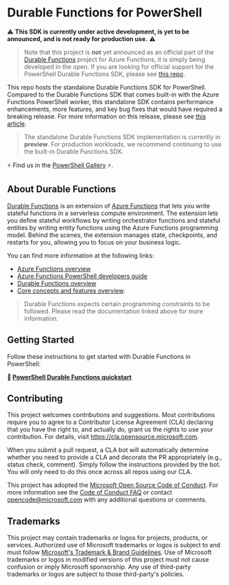 # Durable Functions for PowerShell

⚠️ **This SDK is currently under active development, is yet to be announced, and is not ready for production use.** ⚠️

> Note that this project is **not** yet announced as an official part of the [Durable Functions](https://docs.microsoft.com/azure/azure-functions/durable/durable-functions-overview) project for Azure Functions, it is simply being developed in the open. If you are looking for official support for the PowerShell Durable Functions SDK, please see [this repo](https://github.com/Azure/azure-functions-powershell-worker).

This repo hosts the standalone Durable Functions SDK for PowerShell. Compared to the Durable Functions SDK that comes built-in with the Azure Functions PowerShell worker, this standalone SDK contains performance enhancements, more features, and key bug fixes that would have required a breaking release. For more information on this release, please see [this article](TODO).

> The standalone Durable Functions SDK implementation is currently in **preview**. For production workloads, we recommend continuing to use the built-in Durable Functions SDK.

⚡ Find us in the [PowerShell Gallery](https://www.powershellgallery.com/packages/AzureFunctions.PowerShell.Durable.SDK) ⚡.


## About Durable Functions
 [Durable Functions](https://docs.microsoft.com/en-us/azure/azure-functions/durable/durable-functions-overview) is an extension of [Azure Functions](https://docs.microsoft.com/en-us/azure/azure-functions/functions-overview) that lets you write stateful functions in a serverless compute environment. The extension lets you define stateful workflows by writing orchestrator functions and stateful entities by writing entity functions using the Azure Functions programming model. Behind the scenes, the extension manages state, checkpoints, and restarts for you, allowing you to focus on your business logic.

You can find more information at the following links:

* [Azure Functions overview](https://docs.microsoft.com/en-us/azure/azure-functions/functions-overview)
* [Azure Functions PowerShell developers guide](https://learn.microsoft.com/en-us/azure/azure-functions/functions-reference-powershell)
* [Durable Functions overview](https://docs.microsoft.com/en-us/azure/azure-functions/durable/durable-functions-overview)
* [Core concepts and features overview](https://docs.microsoft.com/en-us/azure/azure-functions/durable/durable-functions-types-features-overview).

> Durable Functions expects certain programming constraints to be followed. Please read the documentation linked above for more information.

## Getting Started

Follow these instructions to get started with Durable Functions in PowerShell:

**🚀 [PowerShell Durable Functions quickstart](https://learn.microsoft.com/en-us/azure/azure-functions/durable/quickstart-powershell-vscode)**

## Contributing

This project welcomes contributions and suggestions.  Most contributions require you to agree to a
Contributor License Agreement (CLA) declaring that you have the right to, and actually do, grant us
the rights to use your contribution. For details, visit https://cla.opensource.microsoft.com.

When you submit a pull request, a CLA bot will automatically determine whether you need to provide
a CLA and decorate the PR appropriately (e.g., status check, comment). Simply follow the instructions
provided by the bot. You will only need to do this once across all repos using our CLA.

This project has adopted the [Microsoft Open Source Code of Conduct](https://opensource.microsoft.com/codeofconduct/).
For more information see the [Code of Conduct FAQ](https://opensource.microsoft.com/codeofconduct/faq/) or
contact [opencode@microsoft.com](mailto:opencode@microsoft.com) with any additional questions or comments.

## Trademarks

This project may contain trademarks or logos for projects, products, or services. Authorized use of Microsoft
trademarks or logos is subject to and must follow
[Microsoft's Trademark & Brand Guidelines](https://www.microsoft.com/legal/intellectualproperty/trademarks/usage/general).
Use of Microsoft trademarks or logos in modified versions of this project must not cause confusion or imply Microsoft sponsorship.
Any use of third-party trademarks or logos are subject to those third-party's policies.
